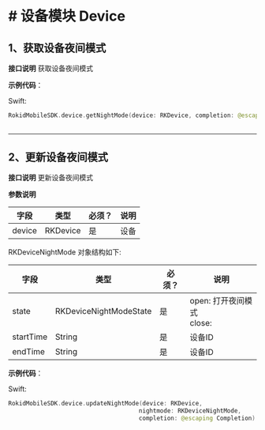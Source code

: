 # # 设备模块 Device
## 1、获取设备夜间模式

 **接口说明**
 获取设备夜间模式

 **示例代码**：
 
 Swift:

```swift
RokidMobileSDK.device.getNightMode(device: RKDevice, completion: @escaping (_ error: RKError?, _ nightMode: RKDeviceNightMode?) -> Void)
```
## 
---
 
## 2、更新设备夜间模式

 **接口说明**
 更新设备夜间模式
 
 **参数说明**

| 字段    | 类型   | 必须？| 说明 |
| ------ | ----- | ----- | ----- |
| device | RKDevice | 是 | 设备 |

RKDeviceNightMode 对象结构如下:

| 字段    | 类型   | 必须？| 说明 |
| ------ | ----- | ----- | ----- |
| state | RKDeviceNightModeState | 是 | open: 打开夜间模式</br>close: |
| startTime | String | 是 | 设备ID |
| endTime | String | 是 | 设备ID |

 **示例代码**：
 
 Swift:
 
 ```swift
 RokidMobileSDK.device.updateNightMode(device: RKDevice,
                                      nightmode: RKDeviceNightMode,
                                      completion: @escaping Completion) {
 ```


